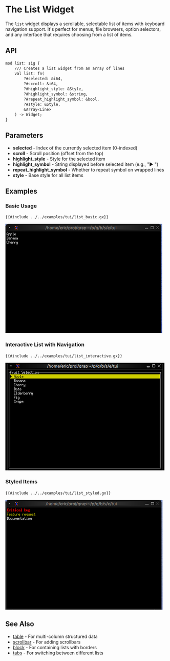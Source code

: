 # The List Widget

The `list` widget displays a scrollable, selectable list of items with keyboard navigation support. It's perfect for menus, file browsers, option selectors, and any interface that requires choosing from a list of items.

## API

```graphix
mod list: sig {
    /// Creates a list widget from an array of lines
    val list: fn(
        ?#selected: &i64,
        ?#scroll: &i64,
        ?#highlight_style: &Style,
        ?#highlight_symbol: &string,
        ?#repeat_highlight_symbol: &bool,
        ?#style: &Style,
        &Array<Line>
    ) -> Widget;
}
```

## Parameters

- **selected** - Index of the currently selected item (0-indexed)
- **scroll** - Scroll position (offset from the top)
- **highlight_style** - Style for the selected item
- **highlight_symbol** - String displayed before selected item (e.g., "▶ ")
- **repeat_highlight_symbol** - Whether to repeat symbol on wrapped lines
- **style** - Base style for all list items

## Examples

### Basic Usage

```graphix
{{#include ../../examples/tui/list_basic.gx}}
```

![Basic List](./media/list_basic.png)

### Interactive List with Navigation

```graphix
{{#include ../../examples/tui/list_interactive.gx}}
```

![Interactive List](./media/list_interactive.gif)

### Styled Items

```graphix
{{#include ../../examples/tui/list_styled.gx}}
```

![Styled List](./media/list_styled.png)

## See Also

- [table](table.md) - For multi-column structured data
- [scrollbar](scroll.md) - For adding scrollbars
- [block](block.md) - For containing lists with borders
- [tabs](tabs.md) - For switching between different lists
